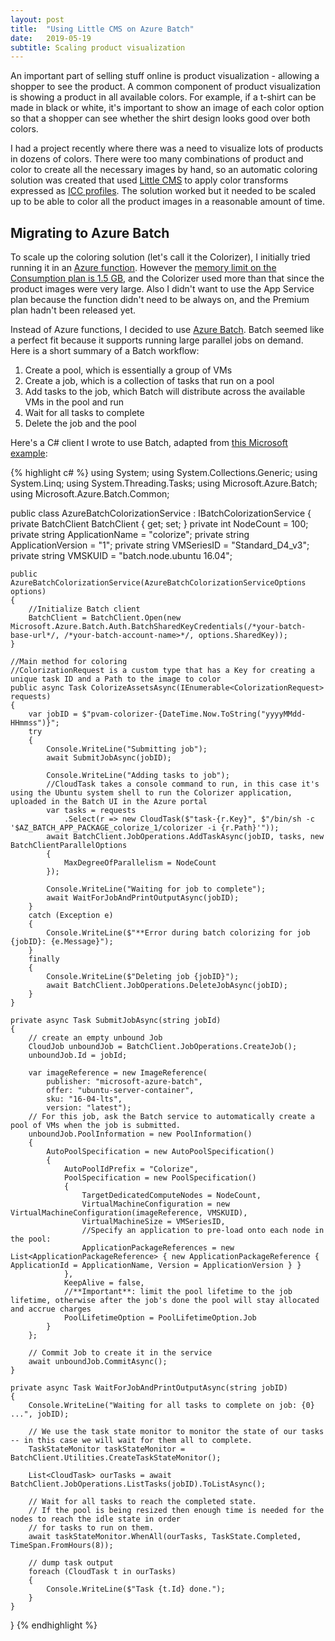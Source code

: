 ```yaml
---
layout: post
title:  "Using Little CMS on Azure Batch"
date:   2019-05-19
subtitle: Scaling product visualization
---
```


An important part of selling stuff online is product visualization - allowing a shopper to see the product. A common component of product visualization is showing a product in all available colors. For example, if a t-shirt can be made in black or white, it's important to show an image of each color option so that a shopper can see whether the shirt design looks good over both colors.

I had a project recently where there was a need to visualize lots of products in dozens of colors. There were too many combinations of product and color to create all the necessary images by hand, so an automatic coloring solution was created that used [Little CMS](http://www.littlecms.com/) to apply color transforms expressed as [ICC profiles](https://en.wikipedia.org/wiki/ICC_profile). The solution worked but it needed to be scaled up to be able to color all the product images in a reasonable amount of time.

## Migrating to Azure Batch
To scale up the coloring solution (let's call it the Colorizer), I initially tried running it in an [Azure function](https://azure.microsoft.com/en-us/services/functions/). However the [memory limit on the Consumption plan is 1.5 GB](https://docs.microsoft.com/en-us/azure/azure-functions/functions-scale#service-limits), and the Colorizer used more than that since the product images were very large. Also I didn't want to use the App Service plan because the function didn't need to be always on, and the Premium plan hadn't been released yet.

Instead of Azure functions, I decided to use [Azure Batch](https://azure.microsoft.com/en-us/services/batch/). Batch seemed like a perfect fit because it supports running large parallel jobs on demand. Here is a short summary of a Batch workflow:
1. Create a pool, which is essentially a group of VMs
2. Create a job, which is a collection of tasks that run on a pool
3. Add tasks to the job, which Batch will distribute across the available VMs in the pool and run
4. Wait for all tasks to complete
5. Delete the job and the pool

Here's a C# client I wrote to use Batch, adapted from [this Microsoft example](https://github.com/Azure-Samples/azure-batch-samples/tree/master/CSharp/GettingStarted/01_HelloWorld):

{% highlight c# %}
using System;
using System.Collections.Generic;
using System.Linq;
using System.Threading.Tasks;
using Microsoft.Azure.Batch;
using Microsoft.Azure.Batch.Common;

public class AzureBatchColorizationService : IBatchColorizationService
{
    private BatchClient BatchClient { get; set; }
    private int NodeCount = 100;
    private string ApplicationName = "colorize";
    private string ApplicationVersion = "1";
    private string VMSeriesID = "Standard_D4_v3";
    private string VMSKUID = "batch.node.ubuntu 16.04";

    public AzureBatchColorizationService(AzureBatchColorizationServiceOptions options)
    {
        //Initialize Batch client
        BatchClient = BatchClient.Open(new Microsoft.Azure.Batch.Auth.BatchSharedKeyCredentials(/*your-batch-base-url*/, /*your-batch-account-name>*/, options.SharedKey));
    }

    //Main method for coloring
    //ColorizationRequest is a custom type that has a Key for creating a unique task ID and a Path to the image to color
    public async Task ColorizeAssetsAsync(IEnumerable<ColorizationRequest> requests)
    {
        var jobID = $"pvam-colorizer-{DateTime.Now.ToString("yyyyMMdd-HHmmss")}";
        try
        {
            Console.WriteLine("Submitting job");
            await SubmitJobAsync(jobID);

            Console.WriteLine("Adding tasks to job");
            //CloudTask takes a console command to run, in this case it's using the Ubuntu system shell to run the Colorizer application, uploaded in the Batch UI in the Azure portal
            var tasks = requests
                .Select(r => new CloudTask($"task-{r.Key}", $"/bin/sh -c '$AZ_BATCH_APP_PACKAGE_colorize_1/colorizer -i {r.Path}'"));
            await BatchClient.JobOperations.AddTaskAsync(jobID, tasks, new BatchClientParallelOptions
            {
                MaxDegreeOfParallelism = NodeCount
            });

            Console.WriteLine("Waiting for job to complete");
            await WaitForJobAndPrintOutputAsync(jobID);
        }
        catch (Exception e)
        {
            Console.WriteLine($"**Error during batch colorizing for job {jobID}: {e.Message}");
        }
        finally
        {
            Console.WriteLine($"Deleting job {jobID}");
            await BatchClient.JobOperations.DeleteJobAsync(jobID);
        }
    }

    private async Task SubmitJobAsync(string jobId)
    {
        // create an empty unbound Job
        CloudJob unboundJob = BatchClient.JobOperations.CreateJob();
        unboundJob.Id = jobId;

        var imageReference = new ImageReference(
            publisher: "microsoft-azure-batch",
            offer: "ubuntu-server-container",
            sku: "16-04-lts",
            version: "latest");
        // For this job, ask the Batch service to automatically create a pool of VMs when the job is submitted.
        unboundJob.PoolInformation = new PoolInformation()
        {
            AutoPoolSpecification = new AutoPoolSpecification()
            {
                AutoPoolIdPrefix = "Colorize",
                PoolSpecification = new PoolSpecification()
                {
                    TargetDedicatedComputeNodes = NodeCount,
                    VirtualMachineConfiguration = new VirtualMachineConfiguration(imageReference, VMSKUID),
                    VirtualMachineSize = VMSeriesID,
                    //Specify an application to pre-load onto each node in the pool:
                    ApplicationPackageReferences = new List<ApplicationPackageReference> { new ApplicationPackageReference { ApplicationId = ApplicationName, Version = ApplicationVersion } }
                },
                KeepAlive = false,
                //**Important**: limit the pool lifetime to the job lifetime, otherwise after the job's done the pool will stay allocated and accrue charges
                PoolLifetimeOption = PoolLifetimeOption.Job
            }
        };

        // Commit Job to create it in the service
        await unboundJob.CommitAsync();
    }

    private async Task WaitForJobAndPrintOutputAsync(string jobID)
    {
        Console.WriteLine("Waiting for all tasks to complete on job: {0} ...", jobID);

        // We use the task state monitor to monitor the state of our tasks -- in this case we will wait for them all to complete.
        TaskStateMonitor taskStateMonitor = BatchClient.Utilities.CreateTaskStateMonitor();

        List<CloudTask> ourTasks = await BatchClient.JobOperations.ListTasks(jobID).ToListAsync();

        // Wait for all tasks to reach the completed state.
        // If the pool is being resized then enough time is needed for the nodes to reach the idle state in order
        // for tasks to run on them.
        await taskStateMonitor.WhenAll(ourTasks, TaskState.Completed, TimeSpan.FromHours(8));

        // dump task output
        foreach (CloudTask t in ourTasks)
        {
            Console.WriteLine($"Task {t.Id} done.");
        }
    }
}
{% endhighlight %}